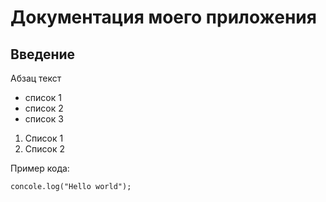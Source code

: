 # Документация моего приложения
## Введение

Абзац текст

- список 1
- список 2
- список 3

1. Список 1
2. Список 2

Пример кода:
```
concole.log("Hello world");

```